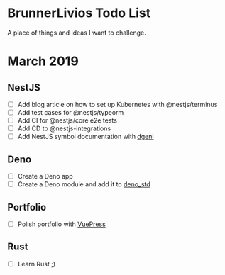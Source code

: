 # BrunnerLivios Todo List

A place of things and ideas I want to challenge.

# March 2019

## NestJS

- [ ] Add blog article on how to set up Kubernetes with @nestjs/terminus
- [ ] Add test cases for @nestjs/typeorm
- [ ] Add CI for @nestjs/core e2e tests
- [ ] Add CD to @nestjs-integrations
- [ ] Add NestJS symbol documentation with [dgeni](https://github.com/BrunnerLivio/nest-doc-dgeni-poc)

## Deno

- [ ] Create a Deno app
- [ ] Create a Deno module and add it to [deno_std](https://github.com/denoland/deno_std)

## Portfolio

- [ ] Polish portfolio with [VuePress](https://github.com/vuejs/vuepress)

## Rust

- [ ] Learn Rust ;)

